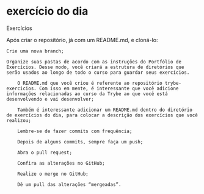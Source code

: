# exercício do dia

 Exercícios

Após criar o repositório, já com um README.md, e cloná-lo:

    Crie uma nova branch;

    Organize suas pastas de acordo com as instruções do Portfólio de Exercícios. Desse modo, você criará a estrutura de diretórios que serão usados ao longo de todo o curso para guardar seus exercícios.

        O README.md que você criou é referente ao repositório trybe-exercicios. Com isso em mente, é interessante que você adicione informações relacionadas ao curso da Trybe ao que você está desenvolvendo e vai desenvolver;

        Também é interessante adicionar um README.md dentro do diretório de exercícios do dia, para colocar a descrição dos exercícios que você realizou;

        Lembre-se de fazer commits com frequência;

        Depois de alguns commits, sempre faça um push;

        Abra o pull request;

        Confira as alterações no GitHub;

        Realize o merge no GitHub;

        Dê um pull das alterações “mergeadas”.
